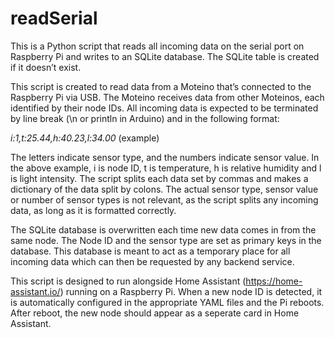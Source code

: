 # readSerial

This is a Python script that reads all incoming data on the serial port on Raspberry Pi and writes to an SQLite database. The SQLite table is created if it doesn’t exist.

This script is created to read data from a Moteino that’s connected to the Raspberry Pi via USB. The Moteino receives data from other Moteinos, each identified by their node IDs. All incoming data is expected to be terminated by line break (\n or println in Arduino) and in the following format:

<i>i:1,t:25.44,h:40.23,l:34.00</i> (example)

The letters indicate sensor type, and the numbers indicate sensor value. In the above example, i is node ID, t is temperature, h is relative humidity and l is light intensity. The script splits each data set by commas and makes a dictionary of the data split by colons. The actual sensor type, sensor value or number of sensor types is not relevant, as the script splits any incoming data, as long as it is formatted correctly.

The SQLite database is overwritten each time new data comes in from the same node. The Node ID and the sensor type are set as primary keys in the database. This database is meant to act as a temporary place for all incoming data which can then be requested by any backend service.

This script is designed to run alongside Home Assistant (https://home-assistant.io/) running on a Raspberry Pi. When a new node ID is detected, it is automatically configured in the appropriate YAML files and the Pi reboots. After reboot, the new node should appear as a seperate card in Home Assistant.
